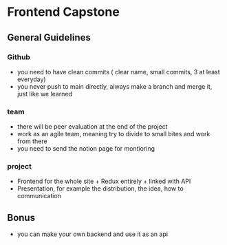 # Frontend Capstone     

## General Guidelines    

### Github      
- you need to have clean commits ( clear name, small commits, 3 at least everyday)      
- you never push to main directly, always make a branch and merge it, just like we learned      

### team    
- there will be peer evaluation at the end of the project   
- work as an agile team, meaning try to divide to small bites and work from there       
- you need to send the notion page for montioring   

### project
- Frontend for the whole site + Redux entirely + linked with API    
- Presentation, for example the distribution, the idea, how to communication    

## Bonus
- you can make your own backend and use it as an api